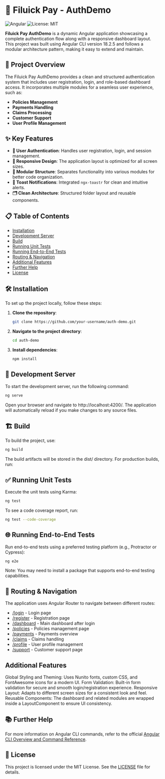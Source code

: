 
# 📱 Filuick Pay - AuthDemo

![Angular](https://img.shields.io/badge/Angular-v18.2.5-red) ![License: MIT](https://img.shields.io/badge/License-MIT-blue.svg)

**Filuick Pay AuthDemo** is a dynamic Angular application showcasing a complete authentication flow along with a responsive dashboard layout. This project was built using Angular CLI version 18.2.5 and follows a modular architecture pattern, making it easy to extend and maintain.

## 🚀 Project Overview

The Filuick Pay AuthDemo provides a clean and structured authentication system that includes user registration, login, and role-based dashboard access. It incorporates multiple modules for a seamless user experience, such as:

- **Policies Management**
- **Payments Handling**
- **Claims Processing**
- **Customer Support**
- **User Profile Management**

## ✨ Key Features

- **🔑 User Authentication**: Handles user registration, login, and session management.
- **📱 Responsive Design**: The application layout is optimized for all screen sizes.
- **📁 Modular Structure**: Separates functionality into various modules for better code organization.
- **🔔 Toast Notifications**: Integrated `ngx-toastr` for clean and intuitive alerts.
- **🗂️ Clean Architecture**: Structured folder layout and reusable components.

## 📋 Table of Contents

- [Installation](#installation)
- [Development Server](#development-server)
- [Build](#build)
- [Running Unit Tests](#running-unit-tests)
- [Running End-to-End Tests](#running-end-to-end-tests)
- [Routing & Navigation](#routing--navigation)
- [Additional Features](#additional-features)
- [Further Help](#further-help)
- [License](#license)

## 🛠️ Installation

To set up the project locally, follow these steps:

1. **Clone the repository**:

   ```bash
   git clone https://github.com/your-username/auth-demo.git
   ```

2. **Navigate to the project directory**:
   ```bash
   cd auth-demo
   ```
3. **Install dependencies**:
   ```bash
   npm install
   ```

## 🔧 Development Server

To start the development server, run the following command:

```bash
ng serve
```

Open your browser and navigate to http://localhost:4200/. The application will automatically reload if you make changes to any source files.

## 🏗️ Build

To build the project, use:

```bash
ng build
```

The build artifacts will be stored in the dist/ directory. For production builds, run:

## ✅ Running Unit Tests

Execute the unit tests using Karma:

```bash
ng test
```

To see a code coverage report, run:

```bash
ng test --code-coverage

```

## 🌐 Running End-to-End Tests

Run end-to-end tests using a preferred testing platform (e.g., Protractor or Cypress):

```bash
ng e2e

```

Note: You may need to install a package that supports end-to-end testing capabilities.

## 🚦 Routing & Navigation

The application uses Angular Router to navigate between different routes:

- [/login](#login) - Login page
- [/register](#register) - Registration page
- [/dashboard](#dashboard) - Main dashboard after login
- [/policies](#policies) - Policies management page
- [/payments](#payments) - Payments overview
- [/claims](#claims) - Claims handling
- [/profile](#profile) - User profile management
- [/support](#support) - Customer support page

## Additional Features

Global Styling and Theming: Uses Nunito fonts, custom CSS, and FontAwesome icons for a modern UI.
Form Validation: Built-in form validation for secure and smooth login/registration experience.
Responsive Layout: Adapts to different screen sizes for a consistent look and feel.
Reusable Components: The dashboard and related modules are wrapped inside a LayoutComponent to ensure UI consistency.

## 📚 Further Help

For more information on Angular CLI commands, refer to the official [Angular CLI Overview and Command Reference](https://angular.dev/cli).

## 📄 License

This project is licensed under the MIT License. See the [LICENSE](./LICENSE) file for details.
